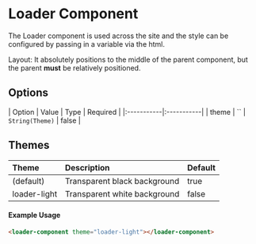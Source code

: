# Loader Component

The Loader component is used across the site and the style can be configured by passing in a variable via the html.

Layout: It absolutely positions to the middle of the parent component, but the parent **must** be relatively positioned.

## Options

| Option | Value | Type | Required |
|:-----------|:-----------|
| theme | `` | `String(Theme)` | false |

## Themes

| Theme | Description | Default|
|:-----------|:-----------|:-----------|
| (default) | Transparent black background | true |
| loader-light | Transparent white background | false |

#### Example Usage
```html
<loader-component theme="loader-light"></loader-component>
```
